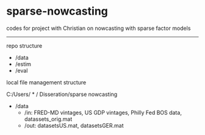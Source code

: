 # sparse-nowcasting
codes for project with Christian on nowcasting with sparse factor models
- -------------------------------------------------------------------------------

repo structure

* /data
* /estim
* /eval

local file management structure

C:/Users/ * / Disseration/sparse nowcasting
  * /data 
    * /in: FRED-MD vintages, US GDP vintages, Philly Fed BOS data, datassets_orig.mat
    * /out: datasetsUS.mat, datasetsGER.mat
